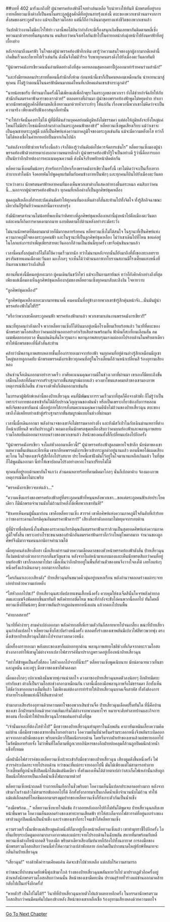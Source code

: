 ##บทที่ 402 มารังแกถึงที่!
ผู้นำพรรคท้องฟ้าดีใจอย่างล้นเหลือ รีบนำทางให้ทันที นักพรตที่อยู่รอบกายหลี่หยวนเซิ่งต่างก็เป็นคนในตระกูลผู้สูงศักดิ์ที่อยู่บนสายรุ้งแห่งนี้ ตบะของพวกเขาล้วนมาจากการสั่งสมของตระกูลตัวเอง แม้จะเป็นรวมโอสถ แต่นี่ก็ถือว่าเดินมาสุดทางแห่งชีวิตของพวกเขาแล้ว

วันปกติว่างงานไม่มีอะไรให้ทำ เวลานี้พอได้ยินว่ากำลังจะมีเรื่องสนุกเกิดขึ้นเลยพากันติดตามหลี่เซิ่งหยวนมาด้วยรอยยิ้มสนุกสนาน คนสิบกว่าคนจึงเฮโลกันเข้าไปในค่ายกลนำส่งมุ่งหน้าไปยังนครฟ้าที่อยู่เบื้องล่าง

หลังจากมาถึงนครฟ้า ในใจของผู้นำพรรคท้องฟ้าฮึกเหิม เขารู้ว่าความสนใจของลูกผู้ลากมากดีเหล่านี้เกิดขึ้นเร็วและก็หายไปเร็วเช่นกัน ดังนั้นจึงไม่มัวรีรอ รีบพาทุกคนตรงดิ่งไปยังเมืองตะวันตกทันที

“ผู้นำพรรคมังกรเขียวคนนั้นอำมหิตอย่างถึงที่สุด เคยหลอมสุดยอดยาปี้กู่ออกมาทำร้ายคนร่วมสำนัก!”

“และยังมียาหลอนประสาทที่ตอนนี้สำนักสั่งห้าม ก่อนหน้านี้เขาก็เป็นคนหลอมเหมือนกัน นำหายนะมาสู่ทุกคน ก็ไม่รู้ว่าตอนนี้ในนครฟ้ามีคนมากแค่ไหนที่เกลียดแค้นเขาเข้ากระดูกดำ!”

“นายน้อยขอรับ ที่ท่านมาในครั้งนี้ไม่เพียงแต่เพื่อกิจธุระในตระกูลของพวกเรา ยังได้ช่วยกำจัดภัยให้กับสำนักอันตมรรคาฟ้าดาราของเราด้วย!” ตลอดทางที่ผ่านมา ผู้นำของพรรคท้องฟ้าพูดไม่หยุดปาก ทำเอาพวกนักพรตผู้สูงศักดิ์ที่ตามหลีเซิ่งหยวนมาด้วยหัวเราะฮ่าๆ ให้แก่กัน เรื่องพวกนี้พวกเขาไม่คิดว่าจะเป็นความจริง เพียงแค่รับฟังเอาสนุกก็เท่านั้น

“จะให้กำจัดนั้นคงทำไม่ได้ ผู้ที่มีที่ดินส่วนบุคคลย่อมมีภูมิหลังไม่ธรรมดา แต่ต่อให้ภูมิหลังจะยิ่งใหญ่แค่ไหนก็ไม่มีประโยชน์เมื่อกล้ามาล่วงเกินตระกูลคนฟ้าของข้า!” หลี่หยวนเซิ่งพูดเสียงเรียบ แม้ว่าเขาจะเป็นคุณชายตระกูลผู้ดี แต่ก็เป็นศิษย์แห่งความภาคภูมิใจของตระกูลเช่นกัน แม้จะมีความหยิ่งยโส ทว่าก็ไม่ได้หลงเชื่อในคำยกยอปอปั้นมากเกินไปนัก

“แต่หลังจากที่ข้าช่วยเจ้าเรื่องนี้แล้ว เจ้าก็ต้องรู้ว่าอันดับต่อไปควรจัดการเช่นไร” หลี่หยวนเซิ่งมองผู้นำพรรคท้องฟ้าด้วยสายตาบ่งบอกความหมายลึกล้ำ ผู้นำพรรคท้องฟ้าก็รู้ใจเป็นอย่างดี รู้ว่านี่คือการบอกเป็นนัยว่าอีกฝ่ายต้องการคะแนนคุณความดี ดังนั้นจึงรีบพยักหน้าติดต่อกัน

หลี่หยวนเซิ่งอมยิ้มน้อยๆ สำหรับการไปหาเรื่องพรรคมังกรเขียวในครั้งนี้ เขาไม่คิดว่าจะเป็นเรื่องยากลำบากเท่าใดนัก จึงคอยหันไปพูดคุยแย้มยิ้มกับคนข้างกายเป็นพักๆ และทุกคนก็บินไปยังเมืองตะวันตก

ระหว่างทาง นักพรตนครฟ้าหลายคนที่มองเห็นพวกเขาต่างก็แสดงท่าทางตื่นตระหนก คนสิบกว่าคนนี้...นอกจากผู้นำพรรคท้องฟ้าแล้ว ทุกคนที่เหลือต่างก็เป็นลูกศิษย์ชุดเหลือง

ชุดคลุมสีเหลืองที่ส่ายสะบัดเด่นชัดทำให้ทุกคนที่มองเห็นต่างก็สั่นสะท้านไปทั้งจิตใจ ทั้งรู้สึกอิจฉาขณะเดียวกันก็รู้ทันทีว่าคนเหล่านี้มาจากสายรุ้ง

ยังมีนักพรตจำนวนไม่น้อยที่พอเห็นว่าทิศทางที่ลูกศิษย์ชุดเหลืองเหล่านี้มุ่งหน้าไปคือเมืองตะวันตก แต่ละคนก็เกิดการคาดเดามากมาย แอบติดตามไปด้านหลังอย่างระมัดระวัง

ไม่นานนักพรตที่ติดตามมาด้วยก็มีมากหลายร้อยคน หลี่หยวนเซิ่งไม่ได้สนใจ ในฐานะที่เป็นศิษย์แห่งความภาคภูมิใจของตระกูลคนฟ้า และในฐานะที่เป็นลูกศิษย์ชุดเหลือง ไม่ว่าเขาเดินไปที่ไหน ขอแค่อยู่ในโลกแห่งการบำเพ็ญเพียรสายตะวันออกก็ล้วนเป็นเช่นนี้ทุกครั้ง เขาจึงคุ้นชินนานแล้ว

เวลานี้คนทั้งกลุ่มต่างก็ไม่ได้ใช้ความเร็วมากนัก ทว่าไม่นานหลังจากนั้นก็ยังมาถึงที่ตั้งของทะเลทรายตรงริมชายแดนเมืองตะวันตก มองไกลๆ จะเห็นได้ว่าด้านนอกซากโบราณสถานมีโรงเตี๊ยมแห่งหนึ่งที่กินอาณาเขตกว้างถึงสิบลี้

สถานที่แห่งนี้มีคนอยู่เยอะมาก ผู้คนเดินกันขวักไขว่ แม้จะเป็นยามสายัณห์ ทว่าก็ยังคึกคักอย่างถึงที่สุด เพียงแต่เมื่อมองเห็นลูกศิษย์ชุดเหลืองกลุ่มของหลี่หยวนเซิ่งทุกคนกลับตะลึงงัน ใจหายวาบ

“ลูกศิษย์ชุดเหลือง!”

“ลูกศิษย์ชุดเหลืองเยอะมากมายขนาดนี้ คนคนนั้นที่อยู่ข้างกายพวกเขาข้ารู้สึกคุ้นหน้าจัง...นั่นมันผู้นำพรรคท้องฟ้าไม่ใช่รึ!!”

“หรือว่าพวกเขาคือตระกูลคนฟ้า พรรคท้องฟ้ามาแล้ว พวกเขามาเล่นงานพรรคมังกรเขียว!!”

ขณะที่ทุกคนกำลังตกใจ พวกหลี่หยวนเซิ่งก็ได้บินมาอยู่เหนือโรงเตี๊ยมเรียบร้อยแล้ว วินาทีที่ตบะของนักพรตรวมโอสถสิบกว่าคนแผ่ซ่านออกอย่างกำเริบเสิบสานพร้อมกัน ฟ้าดินก็สะเทือนเลือนลั่น ลมเมฆพัดตลบอบอวล พื้นแผ่นดินสั่นไหวรุนแรง พลานุภาพสยบรุนแรงแผ่ออกไปรอบด้านในพริบตาเดียว ทำให้นักพรตของที่นี่ตัวสั่นสะท้าน

คล้ายว่ามีพลานุภาพสยบหลายชั้นเยื้องกรายลงมาจากท้องฟ้า จนทุกคนที่อยู่ด้านล่างรู้สึกเหมือนมีภูเขาใหญ่หลายลูกกดทับ นักพรตพรรคมังกรเขียวทุกคนที่อยู่ในโรงเตี๊ยมก็ล้วนหน้าเปลี่ยนสี ร้องอุทานเสียงหลง

เสินซ่วนจื่อเดินออกมาอย่างรวดเร็ว อาศัยคะแนนคุณความดีในช่วงเวลาที่ผ่านมา เขาเองก็มีตบะถึงขั้นเสมือนโอสถที่ถัดมาจากสร้างฐานรากขั้นสมบูรณ์แบบแล้ว ดวงตาโชนแสงคมกล้าของเขามองภาพเหตุการณ์ที่เกิดขึ้น ส่วนจางต้าพั่งก็เดินออกมาเช่นกัน

ในบรรดาผู้พิทักษ์เหล่านี้ของป๋ายเสี่ยวฉุน คนที่มีพัฒนาการรวดเร็วมากที่สุดก็คือจางต้าพั่ง ก็ไม่รู้ว่าเป็นเพราะร่างกายของเขาเข้ากันได้ดีกับปราณวิญญาณของต้นน้ำ หรือเป็นเพราะเกี่ยวข้องกับการหลอมพลังจิตของเขากันแน่ เมื่ออยู่ภายใต้การสั่งสมคะแนนคุณความดีนับไม่ถ้วนของป๋ายเสี่ยวฉุน ตบะของเขาถึงได้เหยียบย่างเข้าสู่สร้างฐานรากขั้นสมบูรณ์แบบในช่วงที่ผ่านมา

เวลานี้เมื่อเดินออกมา พลังอำนาจของเขาจึงไม่ธรรมดาอย่างยิ่ง และยังมีสวีเป่าไฉกับเฉินม่านเหยาที่ต่างก็หน้าเปลี่ยนสี พากันปรากฏตัว พอมองเห็นนักพรตชุดเหลืองสิบกว่าคนบนท้องฟ้าและพลานุภาพสยบรวมโอสถที่แผ่ออกมาจากบนร่างของพวกเขาแล้ว สีหน้าของคนทั้งสี่ก็เปลี่ยนแปลงไปอีกครั้ง

“ผู้นำพรรคมังกรเขียว จงโผล่หัวออกมาเดี๋ยวนี้!” ผู้นำพรรคท้องฟ้าสูดลมหายใจเข้าลึก นัยน์ตาของเขาเผยความตื่นเต้นและฮึกเหิม เขาเกลียดพรรคมังกรเขียวเข้ากระดูกดำอยู่นานแล้ว ตอนนี้พอได้แผดเสียงตะโกน ในใจของเขาจึงรู้สึกโล่งโปร่งสบาย ประโยคนี้เขาฝังมันไว้อยู่ในใจมานานเหลือเกินแล้ว ในที่สุดก็ได้พูดมันออกมา นี่ทำให้เขาปลอดโปร่งอย่างหาอะไรมาเปรียบไม่ได้

ทุกคนที่อยู่รอบด้านพากันใจแกว่ง ส่วนคนหลายร้อยที่ตามติดมาไกลๆ นั่นก็เบิกตาค้าง จ้องมองภาพเหตุการณ์นี้ตาไม่กะพริบ

“พรรคมังกรเขียวจบเห่แล้ว...”

“ความแข็งแกร่งของพรรคท้องฟ้าอยู่ที่ตระกูลคนฟ้าที่หนุนหลังพวกเขา...ขอแค่ตระกูลคนฟ้าเอ่ยประโยคเดียว ก็มีนักพรตจำนวนนับไม่ถ้วนบ้าคลั่งได้เพื่อพวกเขาทันที!”

“ข้าเคยเห็นคนผู้นั้นมาก่อน เขาคือหลี่หยวนเซิ่ง สวรรค์ เขาคือศิษย์แห่งความภาคภูมิใจอันดับที่เก้าร้อยกว่าของกระดานเกียรติคุณอันตมรรคาฟ้าดารา!!” เสียงฮือฮาดังออกมาไม่หยุดจากรอบด้าน

ผู้ที่มีรายชื่อติดหนึ่งในพันของกระดานเกียรติคุณอันตมรรคาฟ้าดาราล้วนเป็นสุดยอดศิษย์แห่งความภาคภูมิใจทั้งสิ้น เพราะอย่างไรซะขนาดของสำนักอันตมรรคาฟ้าดาราก็กว้างใหญ่ไพศาลมาก จำนวนของลูกศิษย์จึงมีมากจนคนนอกมิอาจคำนวณได้

เมื่อทุกคนส่งเสียงฮือฮา เมื่อเสียงคำรามด้วยความเดือดดาลของหัวหน้าพรรคท้องฟ้าดังลั่น ป๋ายเสี่ยวฉุนก็แง้มหน้าต่างด้วยอาการอกสั่นขวัญแขวน หลังจากโผล่หน้ามาแอบมองและเห็นนักพรตสิบกว่าคนที่อยู่บนท้องฟ้า เขาก็กลอกตาไปมา เมื่อเห็นว่าอีกฝ่ายอยู่ในพื้นที่ส่วนตัวของตนจึงวางใจลงได้ เลยไอแห้งๆ หนึ่งครั้งแล้วเดินอาดๆ ออกมาจากในห้อง

“ใครกันมาเอะอะเสียงดัง” ป๋ายเสี่ยวฉุนยืนขมวดคิ้วมุ่นอยู่บนหอเรือน พลังอำนาจตลอดร่างแผ่กระจาย เอ่ยปากด้วยความเย่อหยิ่ง

“ไสหัวออกไปซะ!” ป๋ายเสี่ยวฉุนสะบัดปลายแขนเสื้อหนึ่งครั้ง ควบคุมให้ธงเจ็ดสีนั้นโคจรพลังค่ายกล ลมและเมฆจึงพัดตลบขึ้นมาทันที พลังค่ายกลซัดโหม ขณะที่กำลังจะขับไล่คนพวกนี้ออกไป ทันใดหลี่หยวนเซิ่งก็ยิ้มน้อยๆ มือขวาพลันปรากฏแผ่นหยกหนึ่งแผ่น แล้วกดลงไปบนพื้น

“ค่ายกลสลาย!”

วินาทีที่คำง่ายๆ สามคำเปล่งออกมา พลังค่ายกลที่เพิ่งรวมตัวกันก็สลายหายไปจนเกลี้ยง ขณะที่ป๋ายเสี่ยวฉุนกำลังแปลกใจ หลี่หยวนเซิ่งก็สะบัดร่างหนึ่งครั้ง ตลอดทั้งร่างของเขาพลันมีเปลวไฟสีขาวพวยพุ่ง ตรงดิ่งเข้าหาป๋ายเสี่ยวฉุนไม่ต่างไปจากดาวตกดวงหนึ่ง

เมื่อเยื้องกรายลงมา พลังตบะของเขาก็แผ่ออกทุกด้าน พลานุภาพสยบโชติช่วงที่เกิดจากตบะรวมโอสถช่วงกลางทำให้เขาดูไม่ต่างจากเปลวไฟสวรรค์ที่มาปรากฏพรวดอยู่เบื้องหน้าป๋ายเสี่ยวฉุน

“อย่าให้ข้าพูดเป็นครั้งที่สอง ไสหัวออกไปจากที่นี่ซะ!” หลี่หยวนเซิ่งพูดเนิบนาบ นัยน์ตาฉายแววเย็นชาและดูหมิ่น และอยู่ๆ มือขวาของเขาก็ฟาดลงมา

เมื่อมองไกลๆ เปลวเพลิงนั่นพวยพุ่งจนน่าตกใจ ดวงตาของป๋ายเสี่ยวฉุนหดตัวลงน้อยๆ อีกฝ่ายมีตบะเท่ากับเขา ต่างก็เป็นรวมโอสถช่วงกลางเหมือนกัน เวลานี้เมื่อลงมือพลานุภาพจึงไม่ธรรมดา อีกทั้งเห็นได้ชัดว่าเขาออกแรงเต็มที่แล้ว ไม่เพียงแต่ต้องการทำร้ายให้ป๋ายเสี่ยวฉุนบาดเจ็บสาหัส ทั้งยังต้องการทำลายโรงเตี๊ยมแห่งนี้ให้สิ้นซากด้วย!

ท่ามกลางเสียงร้องอุทานด้วยความตกใจของพวกเสินซ่วนจื่อ ป๋ายเสี่ยวฉุนเดือดปรี๊ดทันใด ที่นี่คือบ้านของเขา อีกฝ่ายมาเยือนด้วยความเหิมเกริมไม่ต่างจากพวกมหาโจร หมายจะดับทำลายบ้านและกิจการของตน เรื่องนี้ทำให้ป๋ายเสี่ยวฉุนโกรธแค้นอย่างถึงที่สุด

“เจ้านั่นแหละที่ต้องไสหัวไป!” มือขวาของป๋ายเสี่ยวฉุนทำมุทราในฉับพลัน คาถาหันเหมินเลี้ยงความคิดแผ่ซ่าน เมื่อมือขวาของเขายกขึ้นโบกอย่างแรง ไอความเย็นที่น่าครั่นคร้ามระลอกหนึ่งจึงพลันระเบิดออกมาจากกลางฝ่ามือของเขา พริบตาเดียวก็ปิดผนึกรอบด้าน โดยเริ่มจากฝ่าเท้าของเขาแล้วแผ่ขยายออกไปในรัศมีหลายร้อยจั้ง ไม่ว่าพื้นที่ใดก็ตามที่ถูกเวทอภินิหารของอีกฝ่ายปกคลุมก็ล้วนถูกปิดผนึกด้วยน้ำแข็งทั้งหมด

เมื่อฝ่ามือไฟสวรรค์ของหลี่หยวนเซิ่งปะทะเข้ากับมือขวาของป๋ายเสี่ยวฉุน เสียงตูมดังขึ้นหนึ่งครั้ง ไฟสวรรค์ระเบิดกระจายไปรอบด้าน ทว่าขณะที่แผ่กระจายออกไปนี้ มันไม่เพียงแต่ไม่สามารถทำลายโรงเตี๊ยมที่ถูกน้ำแข็งปิดผนึกได้แม้แต่นิดเดียว ทั้งยังมองเห็นได้ด้วยตาเปล่าว่าสะเก็ดไฟเหล่านั้นกลับถูกปิดผนึกให้กลายเป็นเกล็ดน้ำแข็งไฟมากมายด้วย!

หลี่หยวนเซิ่งหน้าถอดสี ร่างกายเย็นเยือกในชั่วพริบตา ไอความเย็นนี้แปลกประหลาดอย่างมาก หลังจากเข้ามาในร่างแล้วไม่สามารถขับออกไปได้ อีกทั้งยังกลายมาเป็นเกล็ดน้ำแข็งจำนวนนับไม่ถ้วน ทำให้แม้แต่เลือดสดที่ไหลซึมออกมาตรงมุมปากของหลี่หยวนเซิ่งก็ยังเกาะตัวกันเป็นน้ำแข็ง

“ลงมือพร้อม...” หลี่หยวนเซิ่งหายใจติดขัด ก้าวถอยหลังออกไปยังไม่ทันได้พูดจบ ป๋ายเสี่ยวฉุนกลับเงยหน้าขึ้นพรวด ไอความเย็นตลอดร่างของเขาทะยานเสียดฟ้า ทำให้สะเก็ดจากไฟสวรรค์ที่อยู่นอกร่างของเขาล้วนถูกปิดผนึกเป็นน้ำแข็ง และร่างของเขาก็กระโจนเข้าใส่หลี่หยวนเซิ่ง

ความรวดเร็วนั้นเพียงแค่เสียงตูมดังหนึ่งทีก็มาอยู่เบื้องหน้าหลี่หยวนเซิ่งแล้ว เขาทำมุทราชี้ไปอีกครั้ง ไอเย็นเยียบระเบิดตูมออกมากลางอากาศและแผ่กระจายไปรอบด้านในฉับพลัน สหายที่มาพร้อมกับหลี่หยวนเซิ่งต่างก็หน้าถอดสี รีบลงมือ พริบตาเดียวเสียงกัมปนาทก็ก้องไปทั้งนภากาศ การลงมือของนักพรตรวมโอสถสิบกว่าคนนี้ทำให้ความว่างเปล่าพังทลาย ก่อเกิดเป็นปากขนาดใหญ่ยักษ์ที่หมายจะกลืนกินป๋ายเสี่ยวฉุน

“เสี่ยวฉุน!” จางต้าพั่งคำรามเคียดแค้น คิดจะเข้าไปช่วยเหลือ แต่กลับไร้ความสามารถ

ทว่าขณะที่ปากขนาดยักษ์นี้พุ่งเข้ามาใกล้ ร่างของป๋ายเสี่ยวฉุนพลันหายวับไป มาปรากฏตัวอีกครั้งอยู่ด้านหลังนักพรตรวมโอสถสิบกว่าคนนั้น สีหน้าของเขามืดทะมึน ปราณดุร้ายทั่วร่างแผ่ซ่านออกมาคล้ายกลับไปเป็นเย่จั้งอีกครั้ง!

“หายตัว!! เป็นไปไม่ได้!!” วินาทีที่ป๋ายเสี่ยวฉุนหายตัวไปแล้วเผยกายอีกครั้ง ในบรรดานักพรตรวมโอสถสิบกว่าคนมีคนหันไปมองข้างหลัง สีหน้าของเขาเหลือเชื่อ ร้องอุทานเสียงหลงด้วยความตกใจ

------


[Go To Next Chapter]( ./25.md)